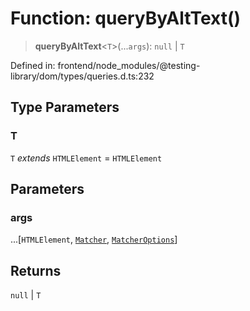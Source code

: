 # Function: queryByAltText()

> **queryByAltText**\<`T`\>(...`args`): `null` \| `T`

Defined in: frontend/node\_modules/@testing-library/dom/types/queries.d.ts:232

## Type Parameters

### T

`T` *extends* `HTMLElement` = `HTMLElement`

## Parameters

### args

...\[`HTMLElement`, [`Matcher`](../type-aliases/Matcher.md), [`MatcherOptions`](../interfaces/MatcherOptions.md)\]

## Returns

`null` \| `T`
